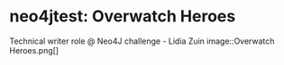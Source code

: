 # neo4jtest: Overwatch Heroes
Technical writer role @ Neo4J challenge - Lidia Zuin
image::Overwatch Heroes.png[]
